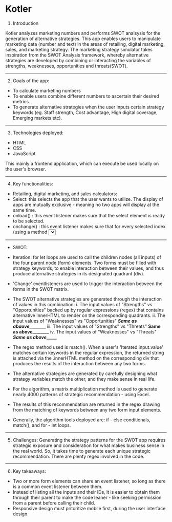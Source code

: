 # Kotler

1. Introduction

Kotler analyzes marketing numbers and performs SWOT analsysis for the generation of alternative strategies.
This app enables users to manipulate marketing data (number and text) in the areas of retailing, digital marketing, sales,
and marketing strategy. The marketing strategy simulator takes inspiration from the SWOT Analysis framework, whereby alternative 
strategies are developed by combining or interacting the variables of strengths, weaknesses, opportunities and threats(SWOT).

-----------------------------------------------------------------------------------------------------------------------------

2. Goals of the app:
- To calculate marketing numbers
- To enable users combine different numbers to ascertain their desired metrics.
- To generate alternative strategies when the user inputs certain strategy keywords (eg. Staff strength, Cost advantage, High digital coverage, Emerging markets etc).

------------------------------------------------------------------------------------------------------------------------------

3. Technologies deployed:
- HTML
- CSS
- JavaScript

This mainly a frontend application, which can execute be used locally on the user's browser.

------------------------------------------------------------------------------------------------------------------------------

4. Key functionalities:
 - Retailing, digital marketing, and sales calculators:
  - Select: this selects the app that the user wants to utilize. The display of apps are mutually exclusive - meaning no two apps will display at the same time.
  - onload() : this event listener makes sure that the select element is ready to be selected.
  - onchange() : this event listener makes sure that for every selected index (using a method <select id>.selectedIndex[arrayIndex]), its corresponding app displays, and is ready for use.
---------------------------------------------------------------------------------------------------------------------------------------------------------------------- 
 - SWOT:
  - Iteration: for let loops are used to call the children nodes (all inputs) of the four parent node (form) elements.
     Two forms must be filled with strategy keywords, to enable interaction between their values, and thus produce alternative
     strategies in its designated quadrant (div). 
  - 'Change' eventlisteners are used to trigger the interaction between the forms in the SWOT matrix.
  - The SWOT alternative strategies are generated through the interaction of values in this combination:
     i. The input values of "Strengths" vs "Opportunities" backed up by regular expressions (regex) that contains alternative InnerHTML to render on the corresponding quadrants.
     ii. The input values of "Weaknesses" vs "Opportunities" ___________Same as abaove___________________
     iii. The input values of "Strengths" vs "Threats" ________Same as above________________
     iv. The input values of "Weaknesses" vs "Threats" _________Same as above______________
    
  - The regex method used is match(). When a user's 'Iterated input.value' matches certain keywords in the regular expression, the returned string
     is attached via the .innerHTML method on the corresponding div that produces the results of the interaction between any two forms.
    
  - The alternative strategies are generated by carefully designing what strategy variables match the other, and they make sense in real life.
  - For the algorithm, a matrix multiplication method is used to generate nearly 4000 patterns of strategic recommendation - using Excel.
  - The results of this recommendation are returned in the regex drawing from the matching of keywords between any two form input elements.
  - Generally, the algorithm tools deployed are: if - else conditionals, match(), and for - let loops.
    
 ----------------------------------------------------------------------------------------------------------------------------------------------------------------------
    
 5. Challenges:
    Generating the strategy patterns for the SWOT app requires strategic exposure and consideration for what makes business sense in the real world.
    So, it takes time to generate each unique strategic recommendation. There are plenty regex involved in the code.
 ----------------------------------------------------------------------------------------------------------------------------------------------------------------------
    
 6. Key takeaways:
 - Two or more form elements can share an event listener, so long as there is a common event listener between them.
 - Instead of listing all the inputs and their IDs, it is easier to obtain them through their parent to make the code leaner - like seeking permission
    from a parent before calling their child. 
 - Responsive design must pritoritize mobile first, during the user interface design.
 

